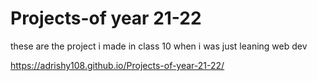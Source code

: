# Projects-of year 21-22
these are the project i made in class 10 when i was just leaning web dev 

https://adrishy108.github.io/Projects-of-year-21-22/
